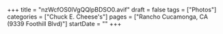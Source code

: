 +++
title = "nzWcfOS0lVgQQlpBDSO0.avif"
draft = false
tags = ["Photos"]
categories = ["Chuck E. Cheese's"]
pages = ["Rancho Cucamonga, CA (9339 Foothill Blvd)"]
startDate = ""
+++
